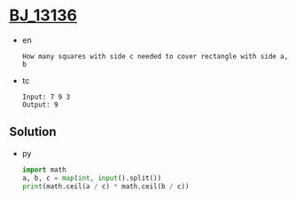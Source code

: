 # [BJ_13136](https://acmicpc.net/problem/13136)

* en

  ```en
  How many squares with side c needed to cover rectangle with side a, b
  ```

* tc

  ```tc
  Input: 7 9 3
  Output: 9
  ```

## Solution

* py

  ```py
  import math
  a, b, c = map(int, input().split())
  print(math.ceil(a / c) * math.ceil(b / c))
  ```
